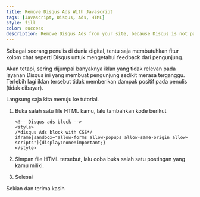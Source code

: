 ```yaml
---
title: Remove Disqus Ads With Javascript
tags: [Javascript, Disqus, Ads, HTML]
style: fill
color: success
description: Remove Disqus Ads from your site, because Disqus is not pay on you.
---
```


Sebagai seorang penulis di dunia digital, tentu saja membutuhkan fitur kolom chat seperti Disqus untuk mengetahui feedback dari pengunjung.

Akan tetapi, sering dijumpai banyaknya iklan yang tidak relevan pada layanan Disqus ini yang membuat pengunjung sedikit merasa terganggu. Terlebih lagi iklan tersebut tidak memberikan dampak positif pada penulis (tidak dibayar).

Langsung saja kita menuju ke tutorial.

1. Buka salah satu file HTML kamu, lalu tambahkan kode berikut

	```
	<!-- Disqus ads block -->
	<style>
	/*disqus Ads block with CSS*/
	iframe[sandbox="allow-forms allow-popups allow-same-origin allow-scripts"]{display:none!important;}
	</style>
	```

2. Simpan file HTML tersebut, lalu coba buka salah satu postingan yang kamu miliki.
3. Selesai
	
Sekian dan terima kasih
